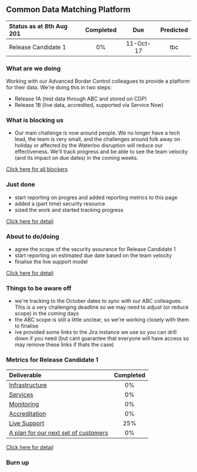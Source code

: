 ## Common Data Matching Platform

| Status as at 8th Aug 201  | Completed  | Due | Predicted|
|:-----| :-----:|:-----:|:-----:|
|Release Candidate 1  | 0% |11-Oct-17 | tbc |

### What are we doing
Working with our Advanced Border Control colleagues to provide a platform for their data.  We're doing this in two steps:
- Release 1A (test data through ABC and stored on CDP)
- Release 1B	(live data, accredited, supported via Service Now)

### What is blocking us
- Our main challenge is now around people. We no longer have a tech lead, the team is very small, and the challenges around folk away on holiday or affected by the Waterloo disruption will reduce our effectiveness. We'll track progress and be able to see the team velocity (and its impact on due dates) in the coming weeks.

[Click here for all blockers](https://jira.digital.homeoffice.gov.uk/secure/Dashboard.jspa?selectPageId=13109)

### Just done
- start reporting on progres and added reporting metrics to this page
- added a (part time) security resource
- sized the work and started tracking progress

[Click here for detail](https://jira.digital.homeoffice.gov.uk/secure/Dashboard.jspa)

### About to do/doing

- agree the scope of the security assurance for Release Candidate 1
- start reporting on estimated due date based on the team velocity
- finalise the live support model

[Click here for detail](https://jira.digital.homeoffice.gov.uk/secure/Dashboard.jspa?selectPageId=13111)

### Things to be aware off

- we're tracking to the October dates to sync with our ABC colleagues. This is a very challenging deadline so we may need to adjust (or reduce scope) in the coming days
- the ABC scope is still a little unclear, so we're working closely with them to finalise
- ive provided some links to the Jira instance we use so you can drill down if you need (but cant guarantee that everyone will have access so may remove these links if thats the case)

### Metrics for Release Candidate 1

| Deliverable | Completed  |
|:-------------| :-----:|
| [Infrastructure](https://jira.digital.homeoffice.gov.uk/browse/CDMP-83) | 0% |
| [Services](https://jira.digital.homeoffice.gov.uk/browse/CDMP-85)| 0% |
| [Monitoring](https://jira.digital.homeoffice.gov.uk/browse/CDMP-87) | 0% |
| [Accreditation](https://jira.digital.homeoffice.gov.uk/browse/CDMP-88)| 0% |
| [Live Support](https://jira.digital.homeoffice.gov.uk/browse/CDMP-19) | 25% |
| [A plan for our next set of customers](https://jira.digital.homeoffice.gov.uk/browse/CDMP-80)| 0% |


[Click here for detail](https://jira.digital.homeoffice.gov.uk/secure/Dashboard.jspa?selectPageId=13107)

### Burn up

<div id="chart"></div>
<script>

var chart = c3.generate
(
{
data: {
columns: [
['done', 0.3, 0, 0, 0, 0, 0],
['to do', 51.8, 0, 0, 0, 0, 0],
['required', 9, 17, 26, 35, 43, 52],
],


axis: {
x: {
label: 'X Label'
},
y: {
label: 'Y Label'
},
y2: {
show: true,
label: 'Y2 Label'
}
},

type: 'bar',
types: {
required: 'spline',
},
groups: [ 
['to do','done'] ] 
}

});

</script>
